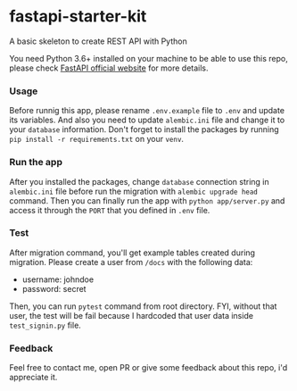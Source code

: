 # fastapi-starter-kit

A basic skeleton to create REST API with Python

You need Python 3.6+ installed on your machine to be able to use this repo, please check [FastAPI official website](https://fastapi.tiangolo.com/) for more details.

### Usage

Before runnig this app, please rename `.env.example` file to `.env` and update its variables. And also you need to update `alembic.ini` file and change it to your `database` information. Don't forget to install the packages by running `pip install -r requirements.txt` on your `venv`.

### Run the app

After you installed the packages, change `database` connection string in `alembic.ini` file before run the migration with `alembic upgrade head` command. Then you can finally run the app with `python app/server.py` and access it through the `PORT` that you defined in `.env` file.

### Test

After migration command, you'll get example tables created during migration. Please create a user from `/docs` with the following data:

- username: johndoe
- password: secret

Then, you can run `pytest` command from root directory. FYI, without that user, the test will be fail because I hardcoded that user data inside `test_signin.py` file.

### Feedback

Feel free to contact me, open PR or give some feedback about this repo, i'd appreciate it.
